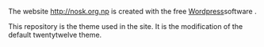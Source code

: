 
The website http://nosk.org.np is created with the free [Wordpress](http://wordpress.org )software  .

This repository is the theme used in the site. It is the modification of the default twentytwelve theme.
